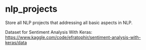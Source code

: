 # nlp_projects
Store all NLP projects that addressing all basic aspects in NLP.

Dataset for Sentiment Analysis With Keras: https://www.kaggle.com/code/efratophir/sentiment-analysis-with-keras/data
